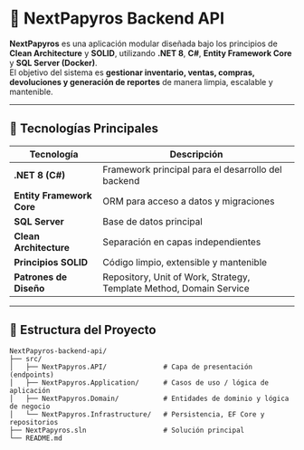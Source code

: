 # 🧩 NextPapyros Backend API

**NextPapyros** es una aplicación modular diseñada bajo los principios de **Clean Architecture** y **SOLID**, utilizando **.NET 8**, **C#**, **Entity Framework Core** y **SQL Server (Docker)**.  
El objetivo del sistema es **gestionar inventario, ventas, compras, devoluciones y generación de reportes** de manera limpia, escalable y mantenible.

---

## 🚀 Tecnologías Principales

| Tecnología | Descripción |
|-------------|-------------|
| **.NET 8 (C#)** | Framework principal para el desarrollo del backend |
| **Entity Framework Core** | ORM para acceso a datos y migraciones |
| **SQL Server** | Base de datos principal |
| **Clean Architecture** | Separación en capas independientes |
| **Principios SOLID** | Código limpio, extensible y mantenible |
| **Patrones de Diseño** | Repository, Unit of Work, Strategy, Template Method, Domain Service |

---

## 🧱 Estructura del Proyecto

```plaintext
NextPapyros-backend-api/
├── src/
│   ├── NextPapyros.API/              # Capa de presentación (endpoints)
│   ├── NextPapyros.Application/      # Casos de uso / lógica de aplicación
│   ├── NextPapyros.Domain/           # Entidades de dominio y lógica de negocio
│   └── NextPapyros.Infrastructure/   # Persistencia, EF Core y repositorios
├── NextPapyros.sln                   # Solución principal
└── README.md
